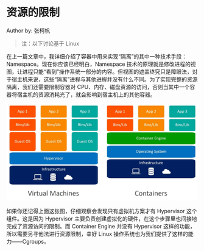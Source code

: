 <!--Copyright © ZOMI 适用于[License](https://github.com/Infrasys-AI/AIInfra)版权许可-->

# 资源的限制

Author by: 张柯帆

> 注：以下讨论基于 Linux

在上一篇文章中，我详细介绍了容器中用来实现“隔离”的其中一种技术手段：Namespace。现在你应该已经明白，Namespace 技术的原理就是修改进程的视图，让进程只能“看到”操作系统一部分的内容。但视图的遮盖终究只是障眼法，对于宿主机来说，这些“隔离”进程与其他进程并没有什么不同。为了实现完整的资源隔离，我们还需要限制容器对 CPU、内存、磁盘资源的访问，否则当其中一个容器将宿主机的资源消耗光了，就会影响到宿主机上的其他容器。

![虚拟机和容器的架构对比](./images/02Container01.png)

如果你还记得上面这张图，仔细观察会发现只有虚拟机方案才有 Hypervisor 这个组件。这是因为 Hypervisor 主要负责创建虚拟化的硬件，在这个步骤里也间接地完成了资源访问的限制。而 Container Engine 并没有 Hypervisor 这样的功能，所以需要另寻他法进行资源限制，幸好 Linux 操作系统也为我们提供了这样的能力——Cgroups。
